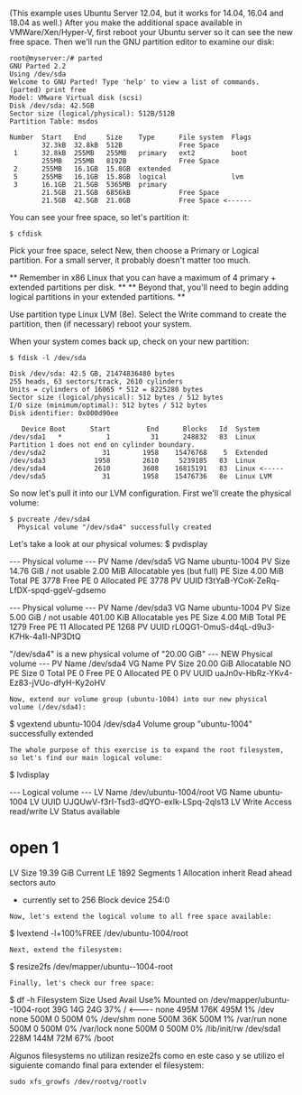 (This example uses Ubuntu Server 12.04, but it works for 14.04, 16.04 and 18.04 as well.)
After you make the additional space available in VMWare/Xen/Hyper-V, first reboot your Ubuntu server so it can see the new free space. Then we'll run the GNU partition editor to examine our disk:
```
root@myserver:/# parted
GNU Parted 2.2
Using /dev/sda
Welcome to GNU Parted! Type 'help' to view a list of commands.
(parted) print free
Model: VMware Virtual disk (scsi)
Disk /dev/sda: 42.5GB
Sector size (logical/physical): 512B/512B
Partition Table: msdos 
 
Number  Start   End     Size    Type      File system  Flags
        32.3kB  32.8kB  512B              Free Space
 1      32.8kB  255MB   255MB   primary   ext2         boot
        255MB   255MB   8192B             Free Space
 2      255MB   16.1GB  15.8GB  extended
 5      255MB   16.1GB  15.8GB  logical                lvm
 3      16.1GB  21.5GB  5365MB  primary
        21.5GB  21.5GB  6856kB            Free Space 
        21.5GB  42.5GB  21.0GB            Free Space <------
```
You can see your free space, so let's partition it:
```
$ cfdisk
```
Pick your free space, select New, then choose a Primary or Logical partition. For a small server, it probably doesn't matter too much.

** Remember in x86 Linux that you can have a maximum of 4 primary + extended partitions per disk. **
** Beyond that, you'll need to begin adding logical partitions in your extended partitions. **

Use partition type Linux LVM (8e).
Select the Write command to create the partition, then (if necessary) reboot your system.

When your system comes back up, check on your new partition:
```
$ fdisk -l /dev/sda
 
Disk /dev/sda: 42.5 GB, 21474836480 bytes
255 heads, 63 sectors/track, 2610 cylinders
Units = cylinders of 16065 * 512 = 8225280 bytes
Sector size (logical/physical): 512 bytes / 512 bytes
I/O size (minimum/optimal): 512 bytes / 512 bytes
Disk identifier: 0x000d90ee
 
   Device Boot      Start         End      Blocks   Id  System
/dev/sda1   *           1          31      248832   83  Linux
Partition 1 does not end on cylinder boundary.
/dev/sda2              31        1958    15476768    5  Extended
/dev/sda3            1958        2610     5239185   83  Linux
/dev/sda4            2610        3608    16815191   83  Linux <-----
/dev/sda5              31        1958    15476736   8e  Linux LVM
```
So now let's pull it into our LVM configuration. First we'll create the physical volume:
```
$ pvcreate /dev/sda4
  Physical volume "/dev/sda4" successfully created
```
Let's take a look at our physical volumes:
$ pvdisplay
 
  --- Physical volume ---
  PV Name               /dev/sda5
  VG Name               ubuntu-1004
  PV Size               14.76 GiB / not usable 2.00 MiB
  Allocatable           yes (but full)
  PE Size               4.00 MiB
  Total PE              3778
  Free PE               0
  Allocated PE          3778
  PV UUID               f3tYaB-YCoK-ZeRq-LfDX-spqd-ggeV-gdsemo
 
  --- Physical volume ---
  PV Name               /dev/sda3
  VG Name               ubuntu-1004
  PV Size               5.00 GiB / not usable 401.00 KiB
  Allocatable           yes
  PE Size               4.00 MiB
  Total PE              1279
  Free PE               11
  Allocated PE          1268
  PV UUID               rL0QG1-OmuS-d4qL-d9u3-K7Hk-4a1l-NP3DtQ
 
  "/dev/sda4" is a new physical volume of "20.00 GiB"
  --- NEW Physical volume ---
  PV Name               /dev/sda4
  VG Name
  PV Size               20.00 GiB
  Allocatable           NO
  PE Size               0
  Total PE              0
  Free PE               0
  Allocated PE          0
  PV UUID               uaJn0v-HbRz-YKv4-Ez83-jVUo-dfyH-Ky2oHV
```
Now, extend our volume group (ubuntu-1004) into our new physical volume (/dev/sda4):
```
$ vgextend ubuntu-1004 /dev/sda4
  Volume group "ubuntu-1004" successfully extended
```
The whole purpose of this exercise is to expand the root filesystem, so let's find our main logical volume:
```
$ lvdisplay
 
  --- Logical volume ---
  LV Name                /dev/ubuntu-1004/root
  VG Name                ubuntu-1004
  LV UUID                UJQUwV-f3rI-Tsd3-dQYO-exIk-LSpq-2qls13
  LV Write Access        read/write
  LV Status              available
  # open                 1
  LV Size                19.39 GiB
  Current LE             1892
  Segments               1
  Allocation             inherit
  Read ahead sectors     auto
  - currently set to     256
  Block device           254:0
```
Now, let's extend the logical volume to all free space available:
```
$ lvextend -l+100%FREE /dev/ubuntu-1004/root
```
Next, extend the filesystem:
```
$ resize2fs /dev/mapper/ubuntu--1004-root
```
Finally, let's check our free space:
```
$ df -h
Filesystem            Size  Used Avail Use% Mounted on
/dev/mapper/ubuntu--1004-root
                       39G   14G   24G  37% /   <---- 
none                  495M  176K  495M   1% /dev
none                  500M     0  500M   0% /dev/shm
none                  500M   36K  500M   1% /var/run
none                  500M     0  500M   0% /var/lock
none                  500M     0  500M   0% /lib/init/rw
/dev/sda1             228M  144M   72M  67% /boot

Algunos filesystems no utilizan resize2fs como en este caso y se utilizo el siguiente comando final para extender el filesystem:

```
sudo xfs_growfs /dev/rootvg/rootlv
```




